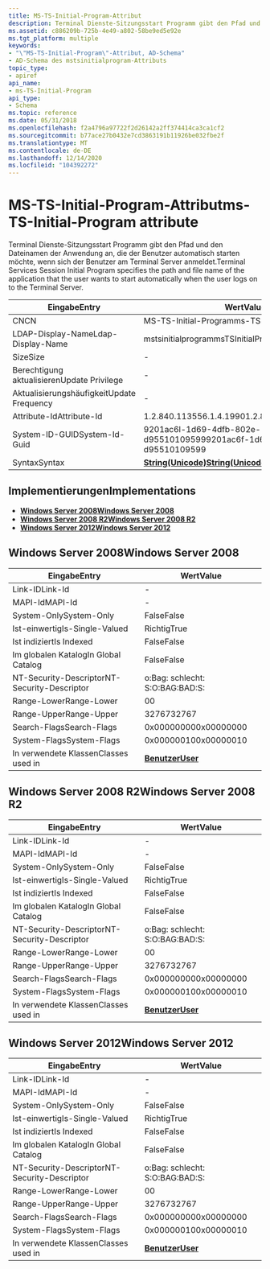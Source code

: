 ```yaml
---
title: MS-TS-Initial-Program-Attribut
description: Terminal Dienste-Sitzungsstart Programm gibt den Pfad und den Dateinamen der Anwendung an, die der Benutzer automatisch starten möchte, wenn sich der Benutzer am Terminal Server anmeldet.
ms.assetid: c886209b-725b-4e49-a802-58be9ed5e92e
ms.tgt_platform: multiple
keywords:
- "\"MS-TS-Initial-Program\"-Attribut, AD-Schema"
- AD-Schema des mstsinitialprogram-Attributs
topic_type:
- apiref
api_name:
- ms-TS-Initial-Program
api_type:
- Schema
ms.topic: reference
ms.date: 05/31/2018
ms.openlocfilehash: f2a4796a97722f2d26142a2ff374414ca3ca1cf2
ms.sourcegitcommit: b77ace27b0432e7cd3863191b11926be032fbe2f
ms.translationtype: MT
ms.contentlocale: de-DE
ms.lasthandoff: 12/14/2020
ms.locfileid: "104392272"
---
```

# <a name="ms-ts-initial-program-attribute"></a><span data-ttu-id="b677a-105">MS-TS-Initial-Program-Attribut</span><span class="sxs-lookup"><span data-stu-id="b677a-105">ms-TS-Initial-Program attribute</span></span>

<span data-ttu-id="b677a-106">Terminal Dienste-Sitzungsstart Programm gibt den Pfad und den Dateinamen der Anwendung an, die der Benutzer automatisch starten möchte, wenn sich der Benutzer am Terminal Server anmeldet.</span><span class="sxs-lookup"><span data-stu-id="b677a-106">Terminal Services Session Initial Program specifies the path and file name of the application that the user wants to start automatically when the user logs on to the Terminal Server.</span></span>



| <span data-ttu-id="b677a-107">Eingabe</span><span class="sxs-lookup"><span data-stu-id="b677a-107">Entry</span></span> | <span data-ttu-id="b677a-108">Wert</span><span class="sxs-lookup"><span data-stu-id="b677a-108">Value</span></span> |
|-------------------|---------------------------------------------|
| <span data-ttu-id="b677a-109">CN</span><span class="sxs-lookup"><span data-stu-id="b677a-109">CN</span></span>                | <span data-ttu-id="b677a-110">MS-TS-Initial-Program</span><span class="sxs-lookup"><span data-stu-id="b677a-110">ms-TS-Initial-Program</span></span>                       |
| <span data-ttu-id="b677a-111">LDAP-Display-Name</span><span class="sxs-lookup"><span data-stu-id="b677a-111">Ldap-Display-Name</span></span> | <span data-ttu-id="b677a-112">mstsinitialprogram</span><span class="sxs-lookup"><span data-stu-id="b677a-112">msTSInitialProgram</span></span>                          |
| <span data-ttu-id="b677a-113">Size</span><span class="sxs-lookup"><span data-stu-id="b677a-113">Size</span></span>              | \-                                          |
| <span data-ttu-id="b677a-114">Berechtigung aktualisieren</span><span class="sxs-lookup"><span data-stu-id="b677a-114">Update Privilege</span></span>  | \-                                          |
| <span data-ttu-id="b677a-115">Aktualisierungshäufigkeit</span><span class="sxs-lookup"><span data-stu-id="b677a-115">Update Frequency</span></span>  | \-                                          |
| <span data-ttu-id="b677a-116">Attribute-Id</span><span class="sxs-lookup"><span data-stu-id="b677a-116">Attribute-Id</span></span>      | <span data-ttu-id="b677a-117">1.2.840.113556.1.4.1990</span><span class="sxs-lookup"><span data-stu-id="b677a-117">1.2.840.113556.1.4.1990</span></span>                     |
| <span data-ttu-id="b677a-118">System-ID-GUID</span><span class="sxs-lookup"><span data-stu-id="b677a-118">System-Id-Guid</span></span>    | <span data-ttu-id="b677a-119">9201ac6l-1d69-4dfb-802e-d95510109599</span><span class="sxs-lookup"><span data-stu-id="b677a-119">9201ac6f-1d69-4dfb-802e-d95510109599</span></span>        |
| <span data-ttu-id="b677a-120">Syntax</span><span class="sxs-lookup"><span data-stu-id="b677a-120">Syntax</span></span>            | [<span data-ttu-id="b677a-121">**String(Unicode)**</span><span class="sxs-lookup"><span data-stu-id="b677a-121">**String(Unicode)**</span></span>](s-string-unicode.md) |



## <a name="implementations"></a><span data-ttu-id="b677a-122">Implementierungen</span><span class="sxs-lookup"><span data-stu-id="b677a-122">Implementations</span></span>

-   [<span data-ttu-id="b677a-123">**Windows Server 2008**</span><span class="sxs-lookup"><span data-stu-id="b677a-123">**Windows Server 2008**</span></span>](#windows-server-2008)
-   [<span data-ttu-id="b677a-124">**Windows Server 2008 R2**</span><span class="sxs-lookup"><span data-stu-id="b677a-124">**Windows Server 2008 R2**</span></span>](#windows-server-2008-r2)
-   [<span data-ttu-id="b677a-125">**Windows Server 2012**</span><span class="sxs-lookup"><span data-stu-id="b677a-125">**Windows Server 2012**</span></span>](#windows-server-2012)

## <a name="windows-server-2008"></a><span data-ttu-id="b677a-126">Windows Server 2008</span><span class="sxs-lookup"><span data-stu-id="b677a-126">Windows Server 2008</span></span>



| <span data-ttu-id="b677a-127">Eingabe</span><span class="sxs-lookup"><span data-stu-id="b677a-127">Entry</span></span> | <span data-ttu-id="b677a-128">Wert</span><span class="sxs-lookup"><span data-stu-id="b677a-128">Value</span></span> |
|------------------------|-----------------------------------|
| <span data-ttu-id="b677a-129">Link-ID</span><span class="sxs-lookup"><span data-stu-id="b677a-129">Link-Id</span></span>                | \-                                |
| <span data-ttu-id="b677a-130">MAPI-Id</span><span class="sxs-lookup"><span data-stu-id="b677a-130">MAPI-Id</span></span>                | \-                                |
| <span data-ttu-id="b677a-131">System-Only</span><span class="sxs-lookup"><span data-stu-id="b677a-131">System-Only</span></span>            | <span data-ttu-id="b677a-132">False</span><span class="sxs-lookup"><span data-stu-id="b677a-132">False</span></span>                             |
| <span data-ttu-id="b677a-133">Ist-einwertig</span><span class="sxs-lookup"><span data-stu-id="b677a-133">Is-Single-Valued</span></span>       | <span data-ttu-id="b677a-134">Richtig</span><span class="sxs-lookup"><span data-stu-id="b677a-134">True</span></span>                              |
| <span data-ttu-id="b677a-135">Ist indiziert</span><span class="sxs-lookup"><span data-stu-id="b677a-135">Is Indexed</span></span>             | <span data-ttu-id="b677a-136">False</span><span class="sxs-lookup"><span data-stu-id="b677a-136">False</span></span>                             |
| <span data-ttu-id="b677a-137">Im globalen Katalog</span><span class="sxs-lookup"><span data-stu-id="b677a-137">In Global Catalog</span></span>      | <span data-ttu-id="b677a-138">False</span><span class="sxs-lookup"><span data-stu-id="b677a-138">False</span></span>                             |
| <span data-ttu-id="b677a-139">NT-Security-Descriptor</span><span class="sxs-lookup"><span data-stu-id="b677a-139">NT-Security-Descriptor</span></span> | <span data-ttu-id="b677a-140">o:Bag: schlecht: S:</span><span class="sxs-lookup"><span data-stu-id="b677a-140">O:BAG:BAD:S:</span></span>                      |
| <span data-ttu-id="b677a-141">Range-Lower</span><span class="sxs-lookup"><span data-stu-id="b677a-141">Range-Lower</span></span>            | <span data-ttu-id="b677a-142">0</span><span class="sxs-lookup"><span data-stu-id="b677a-142">0</span></span>                                 |
| <span data-ttu-id="b677a-143">Range-Upper</span><span class="sxs-lookup"><span data-stu-id="b677a-143">Range-Upper</span></span>            | <span data-ttu-id="b677a-144">32767</span><span class="sxs-lookup"><span data-stu-id="b677a-144">32767</span></span>                             |
| <span data-ttu-id="b677a-145">Search-Flags</span><span class="sxs-lookup"><span data-stu-id="b677a-145">Search-Flags</span></span>           | <span data-ttu-id="b677a-146">0x00000000</span><span class="sxs-lookup"><span data-stu-id="b677a-146">0x00000000</span></span>                        |
| <span data-ttu-id="b677a-147">System-Flags</span><span class="sxs-lookup"><span data-stu-id="b677a-147">System-Flags</span></span>           | <span data-ttu-id="b677a-148">0x00000010</span><span class="sxs-lookup"><span data-stu-id="b677a-148">0x00000010</span></span>                        |
| <span data-ttu-id="b677a-149">In verwendete Klassen</span><span class="sxs-lookup"><span data-stu-id="b677a-149">Classes used in</span></span>        | [<span data-ttu-id="b677a-150">**Benutzer**</span><span class="sxs-lookup"><span data-stu-id="b677a-150">**User**</span></span>](c-user.md)<br/> |



## <a name="windows-server-2008-r2"></a><span data-ttu-id="b677a-151">Windows Server 2008 R2</span><span class="sxs-lookup"><span data-stu-id="b677a-151">Windows Server 2008 R2</span></span>



| <span data-ttu-id="b677a-152">Eingabe</span><span class="sxs-lookup"><span data-stu-id="b677a-152">Entry</span></span> | <span data-ttu-id="b677a-153">Wert</span><span class="sxs-lookup"><span data-stu-id="b677a-153">Value</span></span> |
|------------------------|-----------------------------------|
| <span data-ttu-id="b677a-154">Link-ID</span><span class="sxs-lookup"><span data-stu-id="b677a-154">Link-Id</span></span>                | \-                                |
| <span data-ttu-id="b677a-155">MAPI-Id</span><span class="sxs-lookup"><span data-stu-id="b677a-155">MAPI-Id</span></span>                | \-                                |
| <span data-ttu-id="b677a-156">System-Only</span><span class="sxs-lookup"><span data-stu-id="b677a-156">System-Only</span></span>            | <span data-ttu-id="b677a-157">False</span><span class="sxs-lookup"><span data-stu-id="b677a-157">False</span></span>                             |
| <span data-ttu-id="b677a-158">Ist-einwertig</span><span class="sxs-lookup"><span data-stu-id="b677a-158">Is-Single-Valued</span></span>       | <span data-ttu-id="b677a-159">Richtig</span><span class="sxs-lookup"><span data-stu-id="b677a-159">True</span></span>                              |
| <span data-ttu-id="b677a-160">Ist indiziert</span><span class="sxs-lookup"><span data-stu-id="b677a-160">Is Indexed</span></span>             | <span data-ttu-id="b677a-161">False</span><span class="sxs-lookup"><span data-stu-id="b677a-161">False</span></span>                             |
| <span data-ttu-id="b677a-162">Im globalen Katalog</span><span class="sxs-lookup"><span data-stu-id="b677a-162">In Global Catalog</span></span>      | <span data-ttu-id="b677a-163">False</span><span class="sxs-lookup"><span data-stu-id="b677a-163">False</span></span>                             |
| <span data-ttu-id="b677a-164">NT-Security-Descriptor</span><span class="sxs-lookup"><span data-stu-id="b677a-164">NT-Security-Descriptor</span></span> | <span data-ttu-id="b677a-165">o:Bag: schlecht: S:</span><span class="sxs-lookup"><span data-stu-id="b677a-165">O:BAG:BAD:S:</span></span>                      |
| <span data-ttu-id="b677a-166">Range-Lower</span><span class="sxs-lookup"><span data-stu-id="b677a-166">Range-Lower</span></span>            | <span data-ttu-id="b677a-167">0</span><span class="sxs-lookup"><span data-stu-id="b677a-167">0</span></span>                                 |
| <span data-ttu-id="b677a-168">Range-Upper</span><span class="sxs-lookup"><span data-stu-id="b677a-168">Range-Upper</span></span>            | <span data-ttu-id="b677a-169">32767</span><span class="sxs-lookup"><span data-stu-id="b677a-169">32767</span></span>                             |
| <span data-ttu-id="b677a-170">Search-Flags</span><span class="sxs-lookup"><span data-stu-id="b677a-170">Search-Flags</span></span>           | <span data-ttu-id="b677a-171">0x00000000</span><span class="sxs-lookup"><span data-stu-id="b677a-171">0x00000000</span></span>                        |
| <span data-ttu-id="b677a-172">System-Flags</span><span class="sxs-lookup"><span data-stu-id="b677a-172">System-Flags</span></span>           | <span data-ttu-id="b677a-173">0x00000010</span><span class="sxs-lookup"><span data-stu-id="b677a-173">0x00000010</span></span>                        |
| <span data-ttu-id="b677a-174">In verwendete Klassen</span><span class="sxs-lookup"><span data-stu-id="b677a-174">Classes used in</span></span>        | [<span data-ttu-id="b677a-175">**Benutzer**</span><span class="sxs-lookup"><span data-stu-id="b677a-175">**User**</span></span>](c-user.md)<br/> |



## <a name="windows-server-2012"></a><span data-ttu-id="b677a-176">Windows Server 2012</span><span class="sxs-lookup"><span data-stu-id="b677a-176">Windows Server 2012</span></span>



| <span data-ttu-id="b677a-177">Eingabe</span><span class="sxs-lookup"><span data-stu-id="b677a-177">Entry</span></span> | <span data-ttu-id="b677a-178">Wert</span><span class="sxs-lookup"><span data-stu-id="b677a-178">Value</span></span> |
|------------------------|-----------------------------------|
| <span data-ttu-id="b677a-179">Link-ID</span><span class="sxs-lookup"><span data-stu-id="b677a-179">Link-Id</span></span>                | \-                                |
| <span data-ttu-id="b677a-180">MAPI-Id</span><span class="sxs-lookup"><span data-stu-id="b677a-180">MAPI-Id</span></span>                | \-                                |
| <span data-ttu-id="b677a-181">System-Only</span><span class="sxs-lookup"><span data-stu-id="b677a-181">System-Only</span></span>            | <span data-ttu-id="b677a-182">False</span><span class="sxs-lookup"><span data-stu-id="b677a-182">False</span></span>                             |
| <span data-ttu-id="b677a-183">Ist-einwertig</span><span class="sxs-lookup"><span data-stu-id="b677a-183">Is-Single-Valued</span></span>       | <span data-ttu-id="b677a-184">Richtig</span><span class="sxs-lookup"><span data-stu-id="b677a-184">True</span></span>                              |
| <span data-ttu-id="b677a-185">Ist indiziert</span><span class="sxs-lookup"><span data-stu-id="b677a-185">Is Indexed</span></span>             | <span data-ttu-id="b677a-186">False</span><span class="sxs-lookup"><span data-stu-id="b677a-186">False</span></span>                             |
| <span data-ttu-id="b677a-187">Im globalen Katalog</span><span class="sxs-lookup"><span data-stu-id="b677a-187">In Global Catalog</span></span>      | <span data-ttu-id="b677a-188">False</span><span class="sxs-lookup"><span data-stu-id="b677a-188">False</span></span>                             |
| <span data-ttu-id="b677a-189">NT-Security-Descriptor</span><span class="sxs-lookup"><span data-stu-id="b677a-189">NT-Security-Descriptor</span></span> | <span data-ttu-id="b677a-190">o:Bag: schlecht: S:</span><span class="sxs-lookup"><span data-stu-id="b677a-190">O:BAG:BAD:S:</span></span>                      |
| <span data-ttu-id="b677a-191">Range-Lower</span><span class="sxs-lookup"><span data-stu-id="b677a-191">Range-Lower</span></span>            | <span data-ttu-id="b677a-192">0</span><span class="sxs-lookup"><span data-stu-id="b677a-192">0</span></span>                                 |
| <span data-ttu-id="b677a-193">Range-Upper</span><span class="sxs-lookup"><span data-stu-id="b677a-193">Range-Upper</span></span>            | <span data-ttu-id="b677a-194">32767</span><span class="sxs-lookup"><span data-stu-id="b677a-194">32767</span></span>                             |
| <span data-ttu-id="b677a-195">Search-Flags</span><span class="sxs-lookup"><span data-stu-id="b677a-195">Search-Flags</span></span>           | <span data-ttu-id="b677a-196">0x00000000</span><span class="sxs-lookup"><span data-stu-id="b677a-196">0x00000000</span></span>                        |
| <span data-ttu-id="b677a-197">System-Flags</span><span class="sxs-lookup"><span data-stu-id="b677a-197">System-Flags</span></span>           | <span data-ttu-id="b677a-198">0x00000010</span><span class="sxs-lookup"><span data-stu-id="b677a-198">0x00000010</span></span>                        |
| <span data-ttu-id="b677a-199">In verwendete Klassen</span><span class="sxs-lookup"><span data-stu-id="b677a-199">Classes used in</span></span>        | [<span data-ttu-id="b677a-200">**Benutzer**</span><span class="sxs-lookup"><span data-stu-id="b677a-200">**User**</span></span>](c-user.md)<br/> |



 

 





